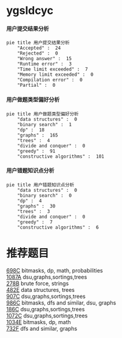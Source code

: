 # ygsldcyc

<!-- tabs:start -->



#### **用户提交结果分析**

```mermaid
pie title 用户提交结果分析
    "Accepted" :  24
    "Rejected" :  0
    "Wrong answer" :  15
    "Runtime error" :  3
    "Time limit exceeded" :  7
    "Memory limit exceeded" :  0
    "Compilation error" :  0
    "Partial" :  0
```

#### **用户做题类型偏好分析**

```mermaid
pie title 用户做题类型偏好分析
    "data structures" :  0
    "binary search" :  1
    "dp" :  18
    "graphs" :  165
    "trees" :  4
    "divide and conquer" :  0
    "greedy" :  91
    "constructive algorithms" :  101
```
#### **用户错题知识点分析**

```mermaid
pie title 用户错题知识点分析
    "data structures" :  0
    "binary search" :  0
    "dp" :  4
    "graphs" :  30
    "trees" :  3
    "divide and conquer" :  0
    "greedy" :  7
    "constructive algorithms" :  6
```



<!-- tabs:end -->
# 推荐题目
[698C](https://codeforces.com/contest/698/problem/C)		bitmasks,
                        dp,
                        math,
                        probabilities		  
[1087A](https://codeforces.com/contest/1087/problem/A)		dsu,graphs,sortings,trees		  
[278B](https://codeforces.com/contest/278/problem/B)		brute force,
                        strings		  
[482E](https://codeforces.com/contest/482/problem/E)		data structures,
                        trees		  
[907C](https://codeforces.com/contest/907/problem/C)		dsu,graphs,sortings,trees		  
[986C](https://codeforces.com/contest/986/problem/C)		bitmasks,
                        dfs and similar,
                        dsu,
                        graphs		  
[186C](https://codeforces.com/contest/186/problem/C)		dsu,graphs,sortings,trees		  
[1072C](https://codeforces.com/contest/1072/problem/C)		dsu,graphs,sortings,trees		  
[1034E](https://codeforces.com/contest/1034/problem/E)		bitmasks,
                        dp,
                        math		  
[732F](https://codeforces.com/contest/732/problem/F)		dfs and similar,
                        graphs		  
